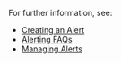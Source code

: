 For further information, see:
- [Creating an Alert](https://community.wavefront.com/docs/DOC-1050)
- [Alerting FAQs](https://community.wavefront.com/docs/DOC-1052)
- [Managing Alerts](https://community.wavefront.com/docs/DOC-1014)
